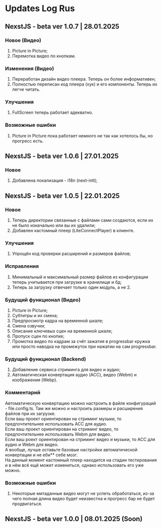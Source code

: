 # Updates Log Rus

## NexstJS - beta ver 1.0.7 | 28.01.2025

### Новое (Видео)
1. Picture in Picture;
2. Перемотка видео по кнопкам.

### Изменения (Видео)
1. Переработан дизайн видео плеера. Теперь он более информативен;
2. Полностью переписан код плеера (хук) и его компоненты. Теперь их легче читать.

### Улучшения
1. FullScreen теперь работает адекватно.

### Возможные ошибки
1. Picture in Picture пока работает немного не так как хотелось бы, но прогресс есть.

## NexstJS - beta ver 1.0.6 | 27.01.2025

### Новое
1. Добавлена локализация - i18n (next-intl);

## NexstJS - beta ver 1.0.5 | 22.01.2025

### Новое
1. Теперь директории связанные с файлами сами создаются, если их не было изначально или вы их удалили;
2. Добавлен кастомный плеер (LiteConnectPlayer) в клиенте.

### Улучшения
1. Упрощён код проверки расширений и размеров файлов;

### Исправления
1. Минимальный и максимальный размер файлов из конфигурации теперь учитывается при загрузке в хранилище и бд;
2. Теперь за загрузку отвечает только один модуль, а не 2.

### Будущий функционал (Видео)
1. Picture in Picture;
2. Субтитры и их смена;
3. Предпросмотр кадра на временной шкале;
4. Смена озвучки;
5. Описание ключевых сцен на временной шкале;
6. Пропуск сцен по кнопке;
7. Промотка видео по кадрам за счёт зажатия в progressbar кружка или просто наводка на промежуток при нажатии на сам progressbar.

### Будущий функционал (Backend)
1. Добавление сервиса стриминга для видео и аудио;
2. Автоматическая конвертация аудио (ACC), видео (Webm) и изображения (Webp).

### Комментарий
Автоматическую конвертацию можно настроить в файле конфигураций - file.config.ts. Там же можно и настроить размеры и расширения файлов при их загрузке. </br>
Если ваш проект ориентирован на стриминг музыки, то предпочтительнее использовать ACC для аудио. </br>
Если ваш проект ориентирован на стриминг видео, то предпочтительнее использовать Webm для видео. </br>
Если ваш роект ориентирован на стриминг видео и музыки, то ACC для аудио и Webm для видео. </br>
А вообще, лучше оставьте базовые настройки автоматической конвертации и не еби** себе мозг. </br>
На данный момент кастомный плеер находится на стадии тестирования и в нём всё ещё может измениться, однако использовать его уже можно. </br>

### Возможные ошибки
1. Некоторые митаданные видео могут не успеть обработаться, из-за чего полная длина видео будет неизвестна и прогресс бар не будет продвигаться.

## NexstJS - beta ver 1.0.0 | 08.01.2025 (Soon)


